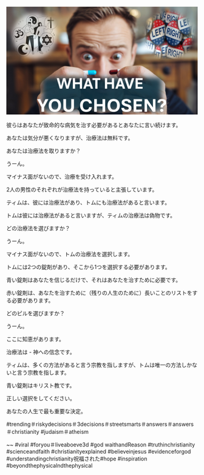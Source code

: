 ![Video cover image](../cover.jpg "cover photo")

彼らはあなたが致命的な病気を治す必要があるとあなたに言い続けます。

あなたは気分が悪くなりますが、治療法は無料です。

あなたは治療法を取りますか？

うーん。

マイナス面がないので、治療を受け入れます。

2人の男性のそれぞれが治療法を持っていると主張しています。

ティムは、彼には治療法があり、トムにも治療法があると言います。

トムは彼には治療法があると言いますが、ティムの治療法は偽物です。

どの治療法を選びますか？

うーん。

マイナス面がないので、トムの治療法を選択します。

トムには2つの錠剤があり、そこから1つを選択する必要があります。

青い錠剤はあなたを信じるだけで、それはあなたを治すために必要です。

赤い錠剤は、あなたを治すために（残りの人生のために）長いことのリストをする必要があります。

どのピルを選びますか？

うーん。

ここに知恵があります。

治療法は - 神への信念です。

ティムは、多くの方法があると言う宗教を指しますが、トムは唯一の方法しかないと言う宗教を指します。

青い錠剤はキリスト教です。

正しい選択をしてください。

あなたの人生で最も重要な決定。

#trending＃riskydecisions＃3decisions＃streetsmarts＃answers＃answers＃christianity #judaism＃atheism

~~ #viral #foryou＃liveaboeve3d #god waithandReason #truthinchristianity #scienceandfaith #christianityexplained #believeinjesus #evidenceforgod #understandingchristianity祝福された#hope #inspiration #beyondthephysicalndthephysical